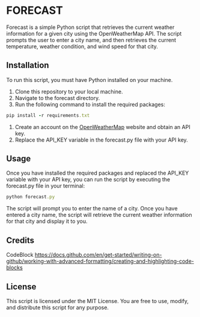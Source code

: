 # FORECAST
Forecast is a simple Python script that retrieves the current weather information for a given city using the OpenWeatherMap API. The script prompts the user to enter a city name, and then retrieves the current temperature, weather condition, and wind speed for that city.
## Installation
To run this script, you must have Python installed on your machine.
1. Clone this repository to your local machine.
2. Navigate to the forecast directory.
3. Run the following command to install the required packages:
```ruby
pip install -r requirements.txt
```
1. Create an account on the [OpenWeatherMap](https://openweathermap.org/) website and obtain an API key.
2. Replace the API_KEY variable in the forecast.py file with your API key.
## Usage
Once you have installed the required packages and replaced the API_KEY variable with your API key, you can run the script by executing the forecast.py file in your terminal:
```ruby
python forecast.py
```
The script will prompt you to enter the name of a city. Once you have entered a city name, the script will retrieve the current weather information for that city and display it to you.
## Credits
CodeBlock https://docs.github.com/en/get-started/writing-on-github/working-with-advanced-formatting/creating-and-highlighting-code-blocks
## License
This script is licensed under the MIT License. You are free to use, modify, and distribute this script for any purpose.
